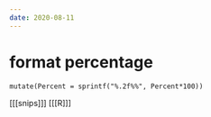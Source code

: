 ```yaml
---
date: 2020-08-11
---
```


# format percentage

    mutate(Percent = sprintf("%.2f%%", Percent*100))

[[[snips]]]
[[[R]]]


